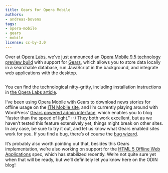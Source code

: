 ```yaml
---
title: Gears for Opera Mobile
authors:
- andreas-bovens
tags:
- opera-mobile
- gears
- mobile
license: cc-by-3.0
---
```


Over at [Opera Labs](http://labs.opera.com/news/2009/02/20/), we’ve just announced an [Opera Mobile 9.5 technology preview build](http://www.opera.com/mobile/download/) with support for [Gears](http://gears.google.com/), which allows you to store data locally in a searchable database, run JavaScript in the background, and integrate web applications with the desktop.

<figure block="figure">
	<img elem="media" src="{{ page.id }}/logo_153x43.gif" alt="">
</figure>

You can find the technological nitty-gritty, including installation instructions in [the Opera Labs article](http://labs.opera.com/news/2009/02/20/).

I’ve been using Opera Mobile with Gears to download news stories for offline usage on the [ITN Mobile site](http://m.itn.co.uk/), and I’m currently playing around with WordPress’ [Gears powered admin interface](http://en.blog.wordpress.com/2008/07/02/gears/), which enables you to blog "faster than the speed of light." :-) They both work excellent, but as we haven’t tested this feature extensively yet, things might break on other sites. In any case, be sure to try it out, and let us know what Gears enabled sites work for you. If you find a bug, there’s of course the [bug wizard](https://bugs.opera.com/wizard/).

It’s probably also worth pointing out that, besides this Gears implementation, we’re also working on support for the [HTML 5 Offline Web Applications](http://dev.w3.org/html5/spec/Overview.html#offline) spec, which has stabilized recently. We’re not quite sure yet when that will be ready, but we’ll definitely let you know here on the ODIN blog!
